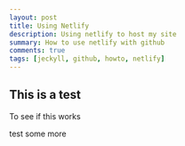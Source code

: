 ```yaml
---
layout: post
title: Using Netlify
description: Using netlify to host my site
summary: How to use netlify with github
comments: true
tags: [jeckyll, github, howto, netlify]
---
```


## This is a test
To see if this works

test some more
